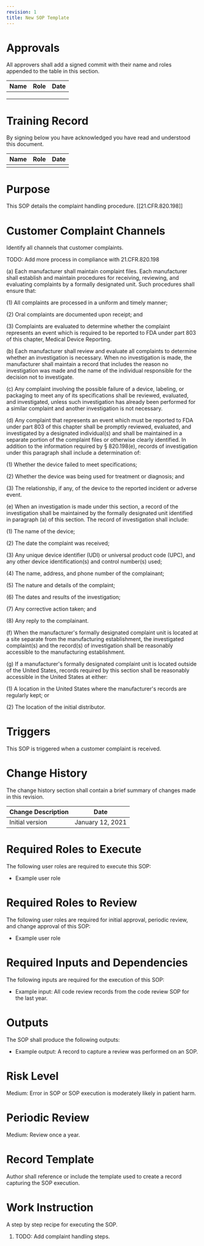 ```yaml
---
revision: 1
title: New SOP Template
---
```


# Approvals

All approvers shall add a signed commit with their name and roles appended to the table in this section.

| Name | Role | Date |
|---|---|---|
|      |      |      |
|      |      |      |
|      |      ||

# Training Record

By signing below you have acknowledged you have read and understood this document.

| Name | Role | Date |
| ---- | ---- | ---- |
|      |      |      |

# Purpose

This SOP details the complaint handling procedure. [[21.CFR.820.198]]

# Customer Complaint Channels

Identify all channels that customer complaints.





TODO: Add more process in compliance with 21.CFR.820.198

(a) Each manufacturer shall maintain complaint files. Each manufacturer shall establish and maintain procedures for receiving, reviewing, and evaluating complaints by a formally designated unit. Such procedures shall ensure that:

(1) All complaints are processed in a uniform and timely manner;

(2) Oral complaints are documented upon receipt; and

(3) Complaints are evaluated to determine whether the complaint represents an event which is required to be reported to FDA under part 803 of this chapter, Medical Device Reporting.

(b) Each manufacturer shall review and evaluate all complaints to determine whether an investigation is necessary. When no investigation is made, the manufacturer shall maintain a record that includes the reason no investigation was made and the name of the individual responsible for the decision not to investigate.

(c) Any complaint involving the possible failure of a device, labeling, or packaging to meet any of its specifications shall be reviewed, evaluated, and investigated, unless such investigation has already been performed for a similar complaint and another investigation is not necessary.

(d) Any complaint that represents an event which must be reported to FDA under part 803 of this chapter shall be promptly reviewed, evaluated, and investigated by a designated individual(s) and shall be maintained in a separate portion of the complaint files or otherwise clearly identified. In addition to the information required by § 820.198(e), records of investigation under this paragraph shall include a determination of:

(1) Whether the device failed to meet specifications;

(2) Whether the device was being used for treatment or diagnosis; and

(3) The relationship, if any, of the device to the reported incident or adverse event.

(e) When an investigation is made under this section, a record of the investigation shall be maintained by the formally designated unit identified in paragraph (a) of this section. The record of investigation shall include:

(1) The name of the device;

(2) The date the complaint was received;

(3) Any unique device identifier (UDI) or universal product code (UPC), and any other device identification(s) and control number(s) used;

(4) The name, address, and phone number of the complainant;

(5) The nature and details of the complaint;

(6) The dates and results of the investigation;

(7) Any corrective action taken; and

(8) Any reply to the complainant.

(f) When the manufacturer's formally designated complaint unit is located at a site separate from the manufacturing establishment, the investigated complaint(s) and the record(s) of investigation shall be reasonably accessible to the manufacturing establishment.

(g) If a manufacturer's formally designated complaint unit is located outside of the United States, records required by this section shall be reasonably accessible in the United States at either:

(1) A location in the United States where the manufacturer's records are regularly kept; or

(2) The location of the initial distributor. 



# Triggers

This SOP is triggered when a customer complaint is received. 

# Change History

The change history section shall contain a brief summary of changes made in this revision.

| Change Description | Date             |
| ------------------ | ---------------- |
| Initial version    | January 12, 2021 |

# Required Roles to Execute

The following user roles are required to execute this SOP:

- Example user role

# Required Roles to Review

The following user roles are required for initial approval, periodic review, and change approval of this SOP:

- Example user role

# Required Inputs and Dependencies

The following inputs are required for the execution of this SOP:

- Example input: All code review records from the code review SOP for the last year.

# Outputs

The SOP shall produce the following outputs:

- Example output: A record to capture a review was performed on an SOP.

# Risk Level

Medium: Error in SOP or SOP execution is moderately likely in patient harm.


# Periodic Review

Medium: Review once a year.


# Record Template

Author shall reference or include the template used to create a record capturing the SOP execution.

# Work Instruction

A step by step recipe for executing the SOP.

1. TODO: Add complaint handling steps.

